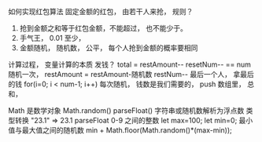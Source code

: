 如何实现红包算法
固定金额的红包， 由若干人来抢， 规则？

1. 抢到金额之和等于红包金额，不能超过， 也不能少于。
2. 手气王， 0.01 至少，
3. 金额随机， 随机数， 公平， 每个人抢到金额的概率要相同

计算过程， 变量计算的本质
发钱？  total = restAmount--
resetNum-- == num
随机一次， restAmount = restAmount-随机数
restNum--
最后一个人， 拿最后的钱 for(i=0; i < num-1; i++)
每次随机， 钱数是我们需要的， push 数组里，
总和， 

Math 是数学对象
Math.random()
parseFloat() 字符串或随机数解析为浮点数
类型转换 "23.1" => 23.1   parseFloat
0-9 之间的整数
let max=100;
let min=0;
最小值与最大值之间的随机数
min + Math.floor(Math.random()*(max-min));


